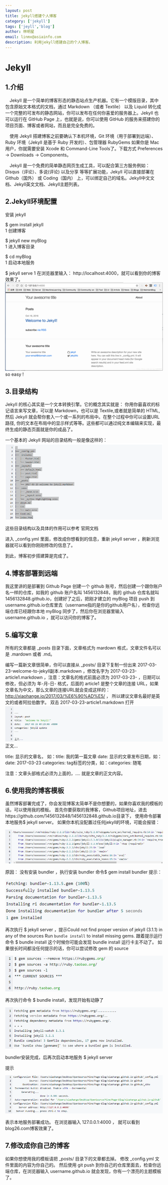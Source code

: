 ```yaml
---
layout: post
title: jekyll搭建个人博客
category: ['jekyll']
tags: ['jeyll','blog']
author: 林明星
email: linmx@asiainfo.com
description: 利用jekyll搭建自己的个人博客。
---
```



# Jekyll
## 1.介绍
　Jekyll 是一个简单的博客形态的静态站点生产机器。它有一个模版目录，其中包含原始文本格式的文档，通过 Markdown （或者 Textile） 以及 Liquid 转化成一个完整的可发布的静态网站，你可以发布在任何你喜爱的服务器上。Jekyll 也可以运行在 GitHub Page 上，也就是说，你可以使用 GitHub 的服务来搭建你的项目页面、博客或者网站，而且是完全免费的。

　使用 Jekyll 搭建博客之前要确认下本机环境，Git 环境（用于部署到远端）、Ruby 环境（Jekyll 是基于 Ruby 开发的）、包管理器 RubyGems 如果你是 Mac 用户，你就需要安装 Xcode 和 Command-Line Tools了。下载方式 Preferences → Downloads → Components。

　Jekyll 是一个免费的简单静态网页生成工具，可以配合第三方服务例如： Disqus（评论）、多说(评论) 以及分享 等等扩展功能，Jekyll 可以直接部署在 Github（国外） 或 Coding（国内） 上，可以绑定自己的域名。Jekyll中文文档、Jekyll英文文档、Jekyll主题列表。

## 2.Jekyll环境配置
安装 jekyll

$ gem install jekyll     
1
创建博客

$ jekyll new myBlog    
1
进入博客目录

$ cd myBlog  
1
启动本地服务

$ jekyll serve
1
在浏览器里输入： http://localhost:4000，就可以看到你的博客效果了。 
![](/images/linmingxing/jekyll/index.png)
so easy !

## 3.目录结构
 Jekyll 的核心其实是一个文本转换引擎。它的概念其实就是： 你用你最喜欢的标记语言来写文章，可以是 Markdown，也可以是 Textile,或者就是简单的 HTML, 然后 Jekyll 就会帮你套入一个或一系列的布局中。在整个过程中你可以设置URL路径, 你的文本在布局中的显示样式等等。这些都可以通过纯文本编辑来实现，最终生成的静态页面就是你的成品了。
 
 一个基本的 Jekyll 网站的目录结构一般是像这样的：
![](/images/linmingxing/jekyll/category.png)

这些目录结构以及具体的作用可以参考 官网文档

进入 _config.yml 里面，修改成你想看到的信息，重新 jekyll server ，刷新浏览器就可以看到你刚刚修改的信息了。

到此，博客初步搭建算是完成了。

## 4.博客部署到远端
我这里讲的是部署到 Github Page 创建一个 github 账号，然后创建一个跟你账户名一样的仓库，如我的 github 账户名叫 1456132848，我的 github 仓库名就叫 1456132848.github.io，创建好了之后，把刚才建立的 myBlog 项目 push 到 username.github.io仓库里去（username指的是你的github用户名），检查你远端仓库已经跟你本地 myBlog 同步了，然后你在浏览器里输入 username.github.io ，就可以访问你的博客了。

## 5.编写文章
  
  所有的文章都是 _posts 目录下面，文章格式为 mardown 格式，文章文件名可以是 .mardown 或者 .md。

  编写一篇新文章很简单，你可以直接从 _posts/ 目录下复制一份出来 2017-03-23-welcome-to-jekyll副本.markdown ，修改名字为 2017-03-23-article1.markdown ，注意：文章名的格式前面必须为 2017-03-23- ，日期可以修改，但必须为 年-月-日- 格式，后面的 article1 是整个文章的连接 URL，如果文章名为中文，那么文章的连接URL就会变成这样的：http://xiaohange.io/2017/03/%E6%90%AD%E5/ ， 所以建议文章名最好是英文的或者阿拉伯数字。 双击 2017-03-23-article1.markdown 打开
![](/images/linmingxing/jekyll/post.png)
正文...

title: 显示的文章名， 如：title: 我的第一篇文章 
date: 显示的文章发布日期，如：date: 2017-03-23 
categories: tag标签的分类，如：categories: 随笔

注意：文章头部格式必须为上面的，…. 就是文章的正文内容。

## 6.使用我的博客模板

虽然博客部署完成了，你会发现博客太简单不是你想要的，如果你喜欢我的模板的话，可以使用我的模板。
首先你要获取的我博客，Github项目地址，进去https://github.com/1456132848/1456132848.github.io目录下， 使用命令部署本地服务$ jekyll server。
如果你本机没配置过任何jekyll的环境，可能会报错： 

![](/images/linmingxing/jekyll/error.png)  

原因： 没有安装 bundler ，执行安装 bundler 命令$ gem install bundler
提示：

![](/images/linmingxing/jekyll/tip1.png)  

再次执行 $ jekyll server ，提示Could not find proper version of jekyll (3.1.1) in any of the sources Run `bundle install` to install missing gems.
跟着提示运行命令 $ bundle install
这个时候你可能会发现 bundle install 运行卡主不动了。
如果很长时间都没任何提示的话，你可以尝试修改 gem 的 source

![](/images/linmingxing/jekyll/tip2.png) 

再次执行命令 $ bundle install，发现开始有动静了

![](/images/linmingxing/jekyll/tip3.png) 

bundler安装完成，后再次启动本地服务
$ jekyll server

提示

![](/images/linmingxing/jekyll/success.png) 

表示本地服务部署成功。
在浏览器输入 127.0.0.1:4000 ， 就可以看到blog26.com博客效果了。

## 7.修改成你自己的博客

如果你想使用我的模板请把 _posts/ 目录下的文章都去掉。
修改 _config.yml 文件里面的内容为你自己的。
然后使用 git push 到你自己的仓库里面去，检查你远端仓库，在浏览器输入 username.github.io 就会发现，你有一个漂亮的主题模板了。

